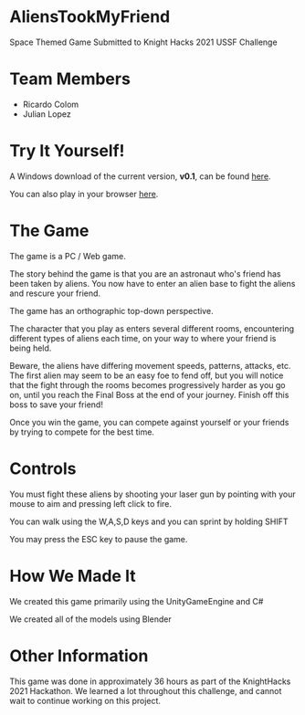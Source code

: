 # AliensTookMyFriend
Space Themed Game Submitted to Knight Hacks 2021 USSF Challenge

# Team Members
* Ricardo Colom
* Julian Lopez

# Try It Yourself!
A Windows download of the current version, __v0.1__, can be found [here]().

You can also play in your browser [here]().

# The Game

The game is a PC / Web game.

The story behind the game is that you are an astronaut who's friend has been taken by aliens. You now have to enter an alien base to fight the aliens and rescure your friend.

The game has an orthographic top-down perspective.

The character that you play as enters several different rooms, encountering different types of aliens each time, on your way to where your friend is being held.

Beware, the aliens have differing movement speeds, patterns, attacks, etc. The first alien may seem to be an easy foe to fend off, but you will notice that the fight through the rooms becomes progressively harder as you go on, until you reach the Final Boss at the end of your journey. Finish off this boss to save your friend!

Once you win the game, you can compete against yourself or your friends by trying to compete for the best time.

# Controls

You must fight these aliens by shooting your laser gun by pointing with your mouse to aim and pressing left click to fire.

You can walk using the W,A,S,D keys and you can sprint by holding SHIFT

You may press the ESC key to pause the game.

# How We Made It

We created this game primarily using the UnityGameEngine and C#

We created all of the models using Blender

# Other Information

This game was done in approximately 36 hours as part of the KnightHacks 2021 Hackathon. We learned a lot throughout this challenge, and cannot wait to continue working on this project.
